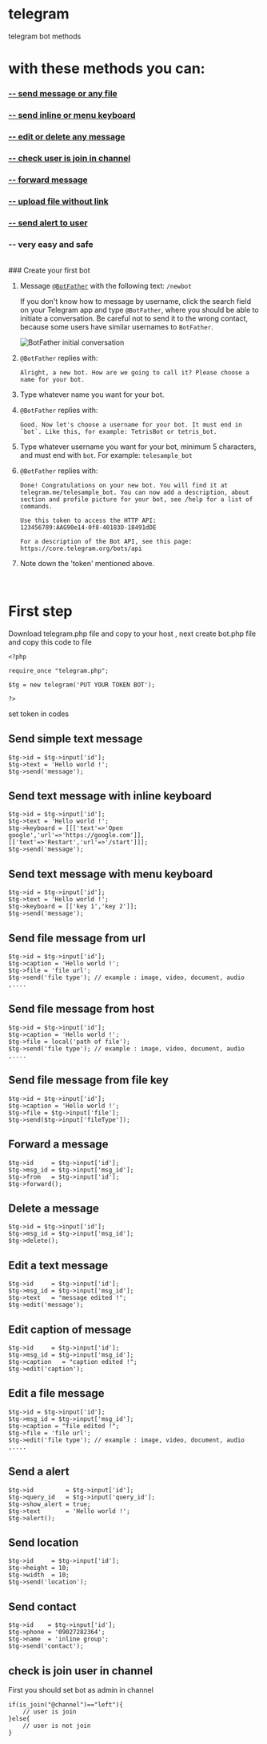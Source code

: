 # telegram
telegram bot methods

<h1>with these methods you can: </h1>
<h3><a href='#1'>-- send message or any file</a></h3>
<h3><a href='#2'>-- send inline or menu keyboard</a></h3>
<h3><a href='#3'>-- edit or delete any message</a></h3>
<h3><a href='#4'>-- check user is join in channel</a></h3>
<h3><a href='#5'>-- forward message</a></h3>
<h3><a href='#6'>-- upload file without link</a></h3>
<h3><a href='#7'>-- send alert to user</a></h3>
<h3>-- very easy and safe</h3>
<br>
### Create your first bot

1. Message [`@BotFather`](https://telegram.me/BotFather) with the following text: `/newbot`

   If you don't know how to message by username, click the search field on your Telegram app and type `@BotFather`, where you should be able to initiate a conversation. Be careful not to send it to the wrong contact, because some users have similar usernames to `BotFather`.

   ![BotFather initial conversation](https://user-images.githubusercontent.com/9423417/60736229-bc2aeb80-9f45-11e9-8d35-5b53145347bc.png)

2. `@BotFather` replies with:

    ```
    Alright, a new bot. How are we going to call it? Please choose a name for your bot.
    ```

3. Type whatever name you want for your bot.

4. `@BotFather` replies with:

    ```
    Good. Now let's choose a username for your bot. It must end in `bot`. Like this, for example: TetrisBot or tetris_bot.
    ```

5. Type whatever username you want for your bot, minimum 5 characters, and must end with `bot`. For example: `telesample_bot`

6. `@BotFather` replies with:

    ```
    Done! Congratulations on your new bot. You will find it at
    telegram.me/telesample_bot. You can now add a description, about
    section and profile picture for your bot, see /help for a list of
    commands.

    Use this token to access the HTTP API:
    123456789:AAG90e14-0f8-40183D-18491dDE

    For a description of the Bot API, see this page:
    https://core.telegram.org/bots/api
    ```

7. Note down the 'token' mentioned above.
<br>
<h1>First step</h1>

Download telegram.php file and copy to your host , next create bot.php file and copy this code to file
```
<?php

require_once "telegram.php";

$tg = new telegram('PUT YOUR TOKEN BOT');

?>
```
set token in codes
<a id='1'></a>
## Send simple text message
```
$tg->id = $tg->input['id'];
$tg->text = 'Hello world !';
$tg->send('message');
```
<a id='2'></a>
## Send text message with inline keyboard
```
$tg->id = $tg->input['id'];
$tg->text = 'Hello world !';
$tg->keyboard = [[['text'=>'Open google','url'=>'https://google.com']],[['text'=>'Restart','url'=>'/start']]];
$tg->send('message');
```
## Send text message with menu keyboard
```
$tg->id = $tg->input['id'];
$tg->text = 'Hello world !';
$tg->keyboard = [['key 1','key 2']];
$tg->send('message');
```
## Send file message from url
```
$tg->id = $tg->input['id'];
$tg->caption = 'Hello world !';
$tg->file = 'file url';
$tg->send('file type'); // example : image, video, document, audio ,....
```
<a id='6'></a>
## Send file message from host
```
$tg->id = $tg->input['id'];
$tg->caption = 'Hello world !';
$tg->file = local('path of file');
$tg->send('file type'); // example : image, video, document, audio ,....
```
## Send file message from file key
```
$tg->id = $tg->input['id'];
$tg->caption = 'Hello world !';
$tg->file = $tg->input['file'];
$tg->send($tg->input['fileType']);
```
<a id='5'></a>
## Forward a message
```
$tg->id     = $tg->input['id'];
$tg->msg_id = $tg->input['msg_id'];
$tg->from   = $tg->input['id'];
$tg->forward();
```
<a id='3'></a>
## Delete a message
```
$tg->id = $tg->input['id'];
$tg->msg_id = $tg->input['msg_id'];
$tg->delete();
```
## Edit a text message
```
$tg->id     = $tg->input['id'];
$tg->msg_id = $tg->input['msg_id'];
$tg->text   = "message edited !";
$tg->edit('message');
```
## Edit caption of message
```
$tg->id     = $tg->input['id'];
$tg->msg_id = $tg->input['msg_id'];
$tg->caption   = "caption edited !";
$tg->edit('caption');
```
## Edit a file message
```
$tg->id = $tg->input['id'];
$tg->msg_id = $tg->input['msg_id'];
$tg->caption = "file edited !";
$tg->file = 'file url';
$tg->edit('file type'); // example : image, video, document, audio ,....
```
<a id='7'></a>
## Send a alert
```
$tg->id         = $tg->input['id'];
$tg->query_id   = $tg->input['query_id'];
$tg->show_alert = true;
$tg->text       = 'Hello world !';
$tg->alert();
```
## Send location
```
$tg->id     = $tg->input['id'];
$tg->height = 10;
$tg->width  = 10;
$tg->send('location');
```
## Send contact
```
$tg->id    = $tg->input['id'];
$tg->phone = '09027282364';
$tg->name  = 'inline group';
$tg->send('contact');
```
<a id='4'></a>
## check is join user in channel
First you should set bot as admin in channel
```
if(is_join("@channel")=="left"){
    // user is join
}else{
    // user is not join
}
```
